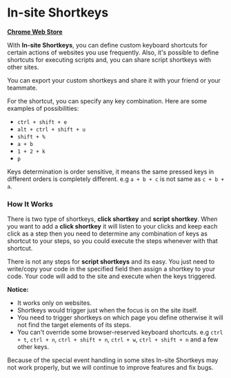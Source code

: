 # In-site Shortkeys

**[Chrome Web Store](https://chrome.google.com/webstore/detail/in-site-shortkeys/dgigbgdgmhhncfgaidcbmafkcmagkool)**

With **In-site Shortkeys**, you can define custom keyboard shortcuts for certain actions of websites you use frequently.
Also, it's possible to define shortcuts for executing scripts and, you can share script shortkeys with other sites.  

You can export your custom shortkeys and share it with your friend or your teammate.

For the shortcut, you can specify any key combination. Here are some examples of possibilities:
- `ctrl + shift + e`
- `alt + ctrl + shift + u`
- `shift + %`
- `a + b`
- `1 + 2 + k`
- `p`

Keys determination is order sensitive, it means the same pressed keys in different orders is completely
 different. e.g `a + b + c` is not same as `c + b + a`.
 
### How It Works
There is two type of shortkeys, **click shortkey** and **script shortkey**. 
When you want to add a **click shortkey** it will listen to your clicks and keep each click as a step then you need to 
determine any combination of keys as shortcut to your steps, so you could execute the steps whenever with that shortcut.

There is not any steps for **script shortkeys** and its easy. You just need to write/copy your code in the specified field
then assign a shortkey to your code. Your code will add to the site and execute when the keys triggered.

**Notice:**
- It works only on websites.
- Shortkeys would trigger just when the focus is on the site itself.
- You need to trigger shortkeys on which page you define otherwise it will not find the target elements of its steps.
- You can't override some browser-reserved keyboard shortcuts. e.g `ctrl + t`, `ctrl + n`, `ctrl + shift + n`,
 `ctrl + w`, `ctrl + shift + n` and a few other keys. 


Because of the special event handling in some sites In-site Shortkeys may not work properly, 
but we will continue to improve features and fix bugs.

